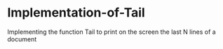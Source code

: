 # Implementation-of-Tail
Implementing the function Tail to print on the screen the last N lines of a document

